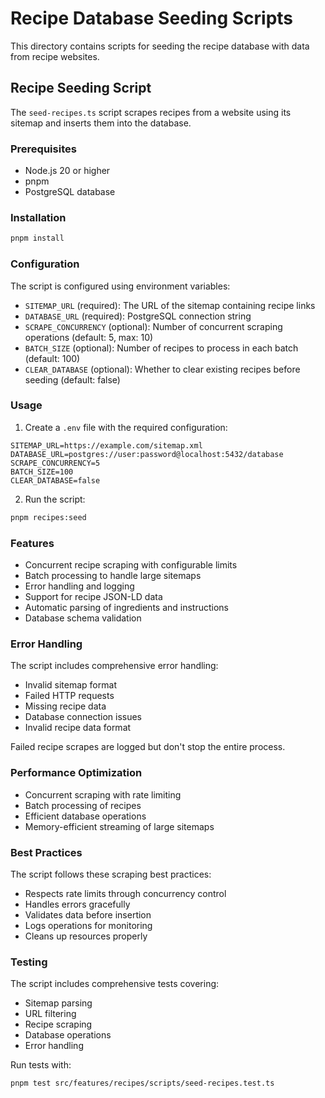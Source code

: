 # Recipe Database Seeding Scripts

This directory contains scripts for seeding the recipe database with data from recipe websites.

## Recipe Seeding Script

The `seed-recipes.ts` script scrapes recipes from a website using its sitemap and inserts them into the database.

### Prerequisites

- Node.js 20 or higher
- pnpm
- PostgreSQL database

### Installation

```bash
pnpm install
```

### Configuration

The script is configured using environment variables:

- `SITEMAP_URL` (required): The URL of the sitemap containing recipe links
- `DATABASE_URL` (required): PostgreSQL connection string
- `SCRAPE_CONCURRENCY` (optional): Number of concurrent scraping operations (default: 5, max: 10)
- `BATCH_SIZE` (optional): Number of recipes to process in each batch (default: 100)
- `CLEAR_DATABASE` (optional): Whether to clear existing recipes before seeding (default: false)

### Usage

1. Create a `.env` file with the required configuration:

```env
SITEMAP_URL=https://example.com/sitemap.xml
DATABASE_URL=postgres://user:password@localhost:5432/database
SCRAPE_CONCURRENCY=5
BATCH_SIZE=100
CLEAR_DATABASE=false
```

2. Run the script:

```bash
pnpm recipes:seed
```

### Features

- Concurrent recipe scraping with configurable limits
- Batch processing to handle large sitemaps
- Error handling and logging
- Support for recipe JSON-LD data
- Automatic parsing of ingredients and instructions
- Database schema validation

### Error Handling

The script includes comprehensive error handling:

- Invalid sitemap format
- Failed HTTP requests
- Missing recipe data
- Database connection issues
- Invalid recipe data format

Failed recipe scrapes are logged but don't stop the entire process.

### Performance Optimization

- Concurrent scraping with rate limiting
- Batch processing of recipes
- Efficient database operations
- Memory-efficient streaming of large sitemaps

### Best Practices

The script follows these scraping best practices:

- Respects rate limits through concurrency control
- Handles errors gracefully
- Validates data before insertion
- Logs operations for monitoring
- Cleans up resources properly

### Testing

The script includes comprehensive tests covering:

- Sitemap parsing
- URL filtering
- Recipe scraping
- Database operations
- Error handling

Run tests with:

```bash
pnpm test src/features/recipes/scripts/seed-recipes.test.ts
```
